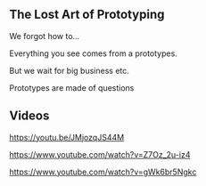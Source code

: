 ## The Lost Art of Prototyping

We forgot how to...

Everything you see comes from a prototypes. 

But we wait for big business etc.

Prototypes are made of questions

## Videos

https://youtu.be/JMjozqJS44M

https://www.youtube.com/watch?v=Z7Oz_2u-iz4

https://www.youtube.com/watch?v=gWk6br5Ngkc
